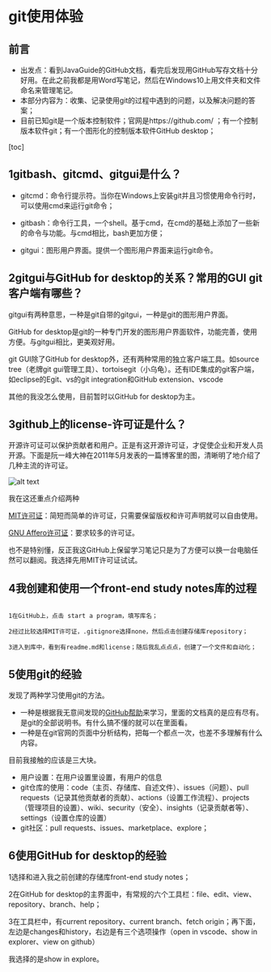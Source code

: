 # git使用体验

## 前言

- 出发点：看到JavaGuide的GitHub文档，看完后发现用GitHub写存文档十分好用。在此之前我都是用Word写笔记，然后在Windows10上用文件夹和文件命名来管理笔记。
- 本部分内容为：收集、记录使用git的过程中遇到的问题，以及解决问题的答案；
- 目前已知git是一个版本控制软件；官网是https://github.com/ ；有一个控制版本软件git；有一个图形化的控制版本软件GitHub desktop；

[toc]

## 1gitbash、gitcmd、gitgui是什么？

- gitcmd：命令行提示符。当你在Windows上安装git并且习惯使用命令行时，可以使用cmd来运行git命令；

- gitbash：命令行工具，一个shell。基于cmd，在cmd的基础上添加了一些新的命令与功能。与cmd相比，bash更加方便；

- gitgui：图形用户界面。提供一个图形用户界面来运行git命令。


## 2gitgui与GitHub for desktop的关系？常用的GUI git客户端有哪些？

gitgui有两种意思，一种是git自带的gitgui，一种是git的图形用户界面。

GitHub for desktop是git的一种专门开发的图形用户界面软件，功能完善，使用方便。与gitgui相比，更美观好用。

git GUI除了GitHub for desktop外，还有两种常用的独立客户端工具。如source tree（老牌git gui管理工具）、tortoisegit（小乌龟）。还有IDE集成的git客户端，如eclipse的Egit、vs的git integration和GitHub extension、vscode

其他的我没怎么使用，目前暂时以GitHub for desktop为主。

## 3github上的license-许可证是什么？

开源许可证可以保护贡献者和用户。正是有这开源许可证，才促使企业和开发人员开源。下面是阮一峰大神在2011年5月发表的一篇博客里的图，清晰明了地介绍了几种主流的许可证。

![alt text](C:\Users\Administrator\Desktop\bg2011050101.png)

我在这还重点介绍两种

[MIT许可证](https://choosealicense.com/licenses/mit/#suggest-this-license)：简短而简单的许可证，只需要保留版权和许可声明就可以自由使用。

[GNU Affero许可证](https://choosealicense.com/licenses/agpl-3.0/)：要求较多的许可证。

也不是特别懂，反正我这GitHub上保留学习笔记只是为了方便可以换一台电脑任然可以翻阅。我选择先用MIT许可证试试。

## 4我创建和使用一个front-end study notes库的过程

```

1在GitHub上，点击 start a program，填写库名；

2经过比较选择MIT许可证，.gitignore选择none，然后点击创建存储库repository；

3进入到库中，看到有readme.md和license；随后我乱点点点，创建了一个文件和自动化；

```

## 5使用git的经验 

发现了两种学习使用git的方法。

- 一种是根据我无意间发现的[GitHub帮助](https://help.github.com/en/github)来学习，里面的文档真的是应有尽有。是git的全部说明书。有什么搞不懂的就可以在里面看。
- 一种是在git官网的页面中分析结构，把每一个都点一次，也差不多理解有什么内容。

目前我接触的应该是三大块。

- 用户设置：在用户设置里设置，有用户的信息
- git仓库的使用：code（主页、存储库、自述文件）、issues（问题）、pull requests（记录其他贡献者的贡献）、actions（设置工作流程）、projects（管理项目的设置）、wiki、security（安全）、insights（记录贡献者等）、settings（设置仓库的设置）
- git社区：pull requests、issues、marketplace、explore；

## 6使用GitHub for desktop的经验

1选择和进入我之前创建的存储库front-end study notes；

2在GitHub for desktop的主界面中，有常规的六个工具栏：file、edit、view、repository、branch、help；

3在工具栏中，有current repository、current branch、fetch origin；再下面，左边是changes和history，右边是有三个选项操作（open in vscode、show in explorer、view on github）

我选择的是show in explore。
